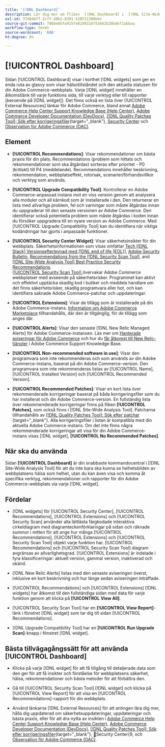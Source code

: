 ```yaml
---
title: '[!DNL Dashboard]'
description: Lär dig mer om fliken  [!DNL Dashboard] i  [!DNL Site-Wide Analysis Tool] -elementen, när du ska använda dem, fördelarna och de bästa metoderna.
exl-id: 37d848ff-2cff-48b1-8391-520531300bbc
source-git-commit: 786be8bfa915fe82d9316f51662b20bde71abbaa
workflow-type: tm+mt
source-wordcount: '686'
ht-degree: 0%

---
```


# [!UICONTROL Dashboard]

Sidan [!UICONTROL Dashboard] visar i korthet [!DNL widgets] som ger en enda ruta av glasvy som visar hälsotillståndet och den aktuella statusen för din Adobe Commerce-webbplats. Varje [!DNL widget] innehåller en åtkomstlänk till varje funktions sida, till varje verktyg eller till rapporter (beroende på [!DNL widget]).
Det finns också en lista över [!UICONTROL External Resources] länkar för Adobe Commerce, bland annat [Adobe Commerce Help Center Support Knowledge Base (Help Center)](https://experienceleague.adobe.com/docs/commerce-knowledge-base/kb/overview.html?lang=sv-SE), [Adobe Commerce Developer Documentation (DevDocs)](https://developer.adobe.com/commerce/docs/), [[!DNL Quality Patches Tool]: Sök efter korrigeringsfiler](https://experienceleague.adobe.com/tools/commerce-quality-patches/index.html?lang=sv-SE){target="_blank"}, [Security Center](https://helpx.adobe.com/se/security.html) och [Observation for Adobe Commerce (OAC)](https://experienceleague.adobe.com/docs/commerce-operations/tools/observation-for-adobe-commerce/intro.html?lang=sv-SE).

## Element

* **[!UICONTROL Recommendations]**: Visar rekommendationer om bästa praxis för din plats. Recommendations (problem som hittats och rekommendationer som ska åtgärdas) sorteras efter prioritet - P0 (kritiskt) till P4 (meddelande).
Recommendations innehåller beskrivning, rekommendation, webbplatseffekt, rotorsak, scenarier/förhandsvillkor och verktyg som används.

* **[!UICONTROL Upgrade Compatibility Tool]**: Kontrollerar en Adobe Commerce-anpassad instans mot en viss version genom att analysera alla moduler och all kärnkod som är installerade i den. Den returnerar en lista med allvarliga problem, fel och varningar som måste åtgärdas innan du uppgraderar till den senaste versionen av Adobe Commerce. Den identifierar också potentiella problem som måste åtgärdas i koden innan du försöker uppgradera till en nyare version av Adobe Commerce.
Med [!UICONTROL Upgrade Compatibility Tool] kan du identifiera när viktiga kodändringar har gjorts i anpassade funktioner.

* **[!UICONTROL Security Center Widget]**: Visar säkerhetsinsikter för din webbplats.
Säkerhetsinformationen som visas omfattar [Tech [!DNL Stack] Versionsefterlevnad med  [!DNL end of life (EOL)]](https://experienceleague.adobe.com/docs/commerce-operations/installation-guide/system-requirements.html?lang=sv-SE), [Adobe Security Bulletin](https://helpx.adobe.com/se/security/security-bulletin.html), [Recommendations from the [!DNL Security Scan Tool]](https://experienceleague.adobe.com/docs/commerce-admin/systems/security/security-scan.html?lang=sv-SE), and [[!DNL Site-Wide Analysis Tool] Best Practice Security Recommendations](https://experienceleague.adobe.com/docs/commerce-operations/tools/site-wide-analysis-tool/recommendations.html?lang=sv-SE).<br>
[[!UICONTROL Security Scan Tool] ](https://experienceleague.adobe.com/docs/commerce-admin/systems/security/security-scan.html?lang=sv-SE) övervakar Adobe Commerce webbplatser med avseende på säkerhetsrisker. Programmet kan aktivt och effektivt upptäcka skadlig kod i butiker och meddela handlare om det finns säkerhetsrisker, skadlig programvara eller hot, och kan identifiera saknade Adobe Commerce-patchar och uppdateringar.

* **[!UICONTROL Extensions]**: Visar de tillägg som är installerade på din Adobe Commerce-instans. [Information om Adobe Commerce Marketplace](https://marketplace.magento.com/extensions.html) tillhandahålls, där den är tillgänglig, för de tillägg som anges där.

* **[!UICONTROL Alerts]**: Visar den senaste [!DNL New Relic Managed Alerts] för Adobe Commerce-instansen. Läs mer om [Hanterade aviseringar för Adobe Commerce](https://experienceleague.adobe.com/docs/commerce-knowledge-base/kb/support-tools/managed-alerts/managed-alerts-for-magento-commerce.html?lang=sv-SE) och hur du [får åtkomst till New Relic-tjänster](https://experienceleague.adobe.com/docs/commerce-knowledge-base/kb/faq/access-new-relic-services.html?lang=sv-SE) i Adobe Commerce Support Knowledge Base.

* **[!UICONTROL Non-recommended software in use]**: Visar den programvara som inte rekommenderas och som används av din Adobe Commerce-instans, baserat på din Adobe Commerce-version. Den programvara som inte rekommenderas listas av [!UICONTROL Name], [!UICONTROL Installed Version] och [!UICONTROL Recommended Version].

* **[!UICONTROL Recommended Patches]**: Visar en kort lista över rekommenderade korrigeringar baserat på båda korrigeringsfiler som du har installerat och din Adobe Commerce-version. En fullständig lista över rekommenderade korrigeringar finns på fliken **[!UICONTROL Patches]**, som också finns i [!DNL Site-Wide Analysis Tool]. Patcharna tillhandahålls av [[!DNL Quality Patches Tool]: Sök efter patchar ](https://experienceleague.adobe.com/tools/commerce-quality-patches/index.html?lang=sv-SE){target="_blank"}. Alla korrigeringsfiler i listan är kompatibla med din aktuella Adobe Commerce-instans.
Om det inte finns några rekommenderade korrigeringar att visa för din Adobe Commerce-instans visas [!DNL widget], **[!UICONTROL No Recommended Patches]**.

## När ska du använda

Sidan **[!UICONTROL Dashboard]** är din snabbaste kommandocentral i [!DNL Site-Wide Analysis Tool] för att du inte bara ska kunna se helhetsbilden av webbplatsens hälsa som helhet, utan du kan även visa och komma åt specifika verktyg, rekommendationer och rapporter för din Adobe Commerce-webbplats via varje [!DNL widget].

## Fördelar

* [!DNL widgets] för [!UICONTROL Security Center], [!UICONTROL Recommendations], [!UICONTROL Extensions] och [!UICONTROL Security Scan] använder alla lättlästa färgkodade interaktiva cirkeldiagram med diagramteckenförklaringar på sidan och räknade summor i mitten för att ange hur många [!UICONTROL Recommendations], [!UICONTROL Extensions] och [!UICONTROL Security Scan Tool] objekt varje funktion har. [!UICONTROL Recommendations] och [!UICONTROL Security Scan Tool] diagram avgränsas av allvarlighetsgrad. [!UICONTROL Extensions] är indelade i fyra klassificeringar: aktuell version, gammal version, inaktiverad och okänd.

* [!DNL New Relic Alerts] listas med den senaste aviseringen överst, inklusive en kort beskrivning och hur länge sedan aviseringen inträffade.

* [!UICONTROL Recommendations] och [!UICONTROL Extensions] [!DNL widgets] har åtkomst till den fullständiga sidan med data för varje funktion genom att klicka på **[!UICONTROL View All]**.

* [!UICONTROL Security Scan Tool] har en **[!UICONTROL View Report]**-länk i fönstret [!DNL widget] som tar dig till sidan [!UICONTROL Recommendations].

* [!DNL Upgrade Compatibility Tool] har en **[!UICONTROL Run Upgrade Scan]**-knapp i fönstret [!DNL widget].

## Bästa tillvägagångssätt för att använda [!UICONTROL Dashboard]

* Klicka på varje [!DNL widget] för att få tillgång till detaljerade data som den ger för att få insikter och förståelse för webbplatsens säkerhet, hälsa, rekommendationer och bästa metoder för att förbättra den.

* Gå till [!UICONTROL Security Scan Tool] [!DNL widget] och klicka på [!UICONTROL View Report] för att visa en [!UICONTROL Recommendations]-rapport för din webbplats.

* Använd länkarna [!DNL External Resources] för att antingen lära dig mer, hålla dig uppdaterad om säkerhetsuppdateringar, uppdateringar och bästa praxis, eller för att dra nytta av insikten i [Adobe Commerce Help Center Support Knowledge Base (Help Center)](https://experienceleague.adobe.com/docs/commerce-knowledge-base/kb/overview.html?lang=sv-SE), [Adobe Commerce Developer Documentation (DevDocs)](https://developer.adobe.com/commerce/docs/), [[!DNL Quality Patches Tool]: Sök efter korrigeringsfiler](https://experienceleague.adobe.com/tools/commerce-quality-patches/index.html?lang=sv-SE){target="_blank"}, [&#128279;](https://experienceleague.adobe.com/docs/commerce-operations/tools/observation-for-adobe-commerce/intro.html?lang=sv-SE)Security Center&lbrace;9, och [Observation för Adobe Commerce (OAC)](https://helpx.adobe.com/se/security.html).

